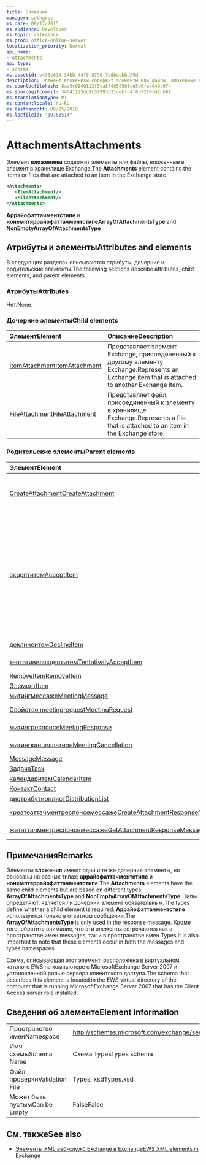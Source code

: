 ```yaml
---
title: Вложения
manager: sethgros
ms.date: 09/17/2015
ms.audience: Developer
ms.topic: reference
ms.prod: office-online-server
localization_priority: Normal
api_name:
- Attachments
api_type:
- schema
ms.assetid: b470e614-34bb-44f0-8790-7ddbdcbbd29d
description: Элемент вложениям содержит элементы или файлы, вложенные в элемент в хранилище Exchange.
ms.openlocfilehash: 8aa5c0849122f5ca83485459fce5d0fea449c974
ms.sourcegitcommit: 34041125dc8c5f993b21cebfc4f8b72f0fd2cb6f
ms.translationtype: MT
ms.contentlocale: ru-RU
ms.lasthandoff: 06/25/2018
ms.locfileid: "19761514"
---
```

# <a name="attachments"></a><span data-ttu-id="55355-103">Attachments</span><span class="sxs-lookup"><span data-stu-id="55355-103">Attachments</span></span>

<span data-ttu-id="55355-104">Элемент **вложениям** содержит элементы или файлы, вложенные в элемент в хранилище Exchange.</span><span class="sxs-lookup"><span data-stu-id="55355-104">The **Attachments** element contains the items or files that are attached to an item in the Exchange store.</span></span> 
  
```xml
<Attachments>
   <ItemAttachment/>
   <FileAttachment/>
</Attachments>
```

 <span data-ttu-id="55355-105">**Аррайофаттачментстипе** и **нонемптяррайофаттачментстипе**</span><span class="sxs-lookup"><span data-stu-id="55355-105">**ArrayOfAttachmentsType** and **NonEmptyArrayOfAttachmentsType**</span></span>
## <a name="attributes-and-elements"></a><span data-ttu-id="55355-106">Атрибуты и элементы</span><span class="sxs-lookup"><span data-stu-id="55355-106">Attributes and elements</span></span>

<span data-ttu-id="55355-107">В следующих разделах описываются атрибуты, дочерние и родительские элементы.</span><span class="sxs-lookup"><span data-stu-id="55355-107">The following sections describe attributes, child elements, and parent elements.</span></span>
  
### <a name="attributes"></a><span data-ttu-id="55355-108">Атрибуты</span><span class="sxs-lookup"><span data-stu-id="55355-108">Attributes</span></span>

<span data-ttu-id="55355-109">Нет.</span><span class="sxs-lookup"><span data-stu-id="55355-109">None.</span></span>
  
### <a name="child-elements"></a><span data-ttu-id="55355-110">Дочерние элементы</span><span class="sxs-lookup"><span data-stu-id="55355-110">Child elements</span></span>

|<span data-ttu-id="55355-111">**Элемент**</span><span class="sxs-lookup"><span data-stu-id="55355-111">**Element**</span></span>|<span data-ttu-id="55355-112">**Описание**</span><span class="sxs-lookup"><span data-stu-id="55355-112">**Description**</span></span>|
|:-----|:-----|
|[<span data-ttu-id="55355-113">ItemAttachment</span><span class="sxs-lookup"><span data-stu-id="55355-113">ItemAttachment</span></span>](itemattachment.md) <br/> |<span data-ttu-id="55355-114">Представляет элемент Exchange, присоединенный к другому элементу Exchange.</span><span class="sxs-lookup"><span data-stu-id="55355-114">Represents an Exchange item that is attached to another Exchange item.</span></span>  <br/> |
|[<span data-ttu-id="55355-115">FileAttachment</span><span class="sxs-lookup"><span data-stu-id="55355-115">FileAttachment</span></span>](fileattachment.md) <br/> |<span data-ttu-id="55355-116">Представляет файл, присоединенный к элементу в хранилище Exchange.</span><span class="sxs-lookup"><span data-stu-id="55355-116">Represents a file that is attached to an item in the Exchange store.</span></span>  <br/> |
   
### <a name="parent-elements"></a><span data-ttu-id="55355-117">Родительские элементы</span><span class="sxs-lookup"><span data-stu-id="55355-117">Parent elements</span></span>

|<span data-ttu-id="55355-118">**Элемент**</span><span class="sxs-lookup"><span data-stu-id="55355-118">**Element**</span></span>|<span data-ttu-id="55355-119">**Описание**</span><span class="sxs-lookup"><span data-stu-id="55355-119">**Description**</span></span>|
|:-----|:-----|
|[<span data-ttu-id="55355-120">CreateAttachment</span><span class="sxs-lookup"><span data-stu-id="55355-120">CreateAttachment</span></span>](createattachment.md) <br/> |<span data-ttu-id="55355-121">Определяет запрос на создание вложения для элемента в хранилище Exchange.</span><span class="sxs-lookup"><span data-stu-id="55355-121">Defines a request to create an attachment to an item in the Exchange store.</span></span><br/><br/> <span data-ttu-id="55355-122">Ниже приведено выражение XPath для этого элемента:`/CreateAttachment`</span><span class="sxs-lookup"><span data-stu-id="55355-122">The following is the XPath expression to this element:  `/CreateAttachment`</span></span> <br/> |
|[<span data-ttu-id="55355-123">акцептитем</span><span class="sxs-lookup"><span data-stu-id="55355-123">AcceptItem</span></span>](acceptitem.md) <br/> | <span data-ttu-id="55355-124">Представляет ответ на принять приглашение на собрание.</span><span class="sxs-lookup"><span data-stu-id="55355-124">Represents an Accept reply to a meeting request.</span></span><br/><br/><span data-ttu-id="55355-125">Ниже приведены некоторые выражения XPath для этого элемента.</span><span class="sxs-lookup"><span data-stu-id="55355-125">The following are some of the XPath expressions to this element:</span></span><ul><li>`/CreateItem/Items`</li><li>`/MeetingRequest/ConflictingMeetings` </li><li>`/SetItemField/CalendarItem/ConflictingMeetings`</li><li>`/AppendToItemField/CalendarItem/ConflictingMeetings`</li><li>`/AcceptItem/Attachments/ItemAttachment/CalendarItem/ConflictingMeetings`</li><li>`/DeclineItem/Attachments/ItemAttachment/CalendarItem/ConflictingMeetings`</li><li>`/UpdateItem/ItemChanges/ItemChange/Updates/AppendToItemField/CalendarItem/AdjacentMeetings`</li><li>`/CreateAttachmentResponseMessage/Attachments/ItemAttachment/CalendarItem/AdjacentMeetings`</li><li>`/GetAttachmentResponseMessage/Attachments/ItemAttachment/CalendarItem/AdjacentMeetings`</li></ul> |
|[<span data-ttu-id="55355-126">деклинеитем</span><span class="sxs-lookup"><span data-stu-id="55355-126">DeclineItem</span></span>](declineitem.md) <br/> |<span data-ttu-id="55355-127">Представляет отклонить ответ на приглашения на собрание.</span><span class="sxs-lookup"><span data-stu-id="55355-127">Represents a Decline reply to a meeting request.</span></span>  <br/> |
|[<span data-ttu-id="55355-128">тентативелякцептитем</span><span class="sxs-lookup"><span data-stu-id="55355-128">TentativelyAcceptItem</span></span>](tentativelyacceptitem.md) <br/> |<span data-ttu-id="55355-129">Представляет под вопросом ответ на приглашения на собрание.</span><span class="sxs-lookup"><span data-stu-id="55355-129">Represents a Tentative reply to a meeting request.</span></span>  <br/> |
|[<span data-ttu-id="55355-130">RemoveItem</span><span class="sxs-lookup"><span data-stu-id="55355-130">RemoveItem</span></span>](removeitem.md) <br/> |<span data-ttu-id="55355-131">Удаляет элемент из хранилища Exchange.</span><span class="sxs-lookup"><span data-stu-id="55355-131">Removes an item from the Exchange store.</span></span>  <br/> |
|[<span data-ttu-id="55355-132">Элемент</span><span class="sxs-lookup"><span data-stu-id="55355-132">Item</span></span>](item.md) <br/> |<span data-ttu-id="55355-133">Представляет общий элемент Exchange.</span><span class="sxs-lookup"><span data-stu-id="55355-133">Represents a generic Exchange item.</span></span>  <br/> |
|[<span data-ttu-id="55355-134">митингмессаже</span><span class="sxs-lookup"><span data-stu-id="55355-134">MeetingMessage</span></span>](meetingmessage.md) <br/> |<span data-ttu-id="55355-135">Представляет собрание в хранилище Exchange.</span><span class="sxs-lookup"><span data-stu-id="55355-135">Represents a meeting in the Exchange store.</span></span>  <br/> |
|[<span data-ttu-id="55355-136">Свойство meetingrequest</span><span class="sxs-lookup"><span data-stu-id="55355-136">MeetingRequest</span></span>](meetingrequest.md) <br/> |<span data-ttu-id="55355-137">Представляет приглашение на собрание в хранилище Exchange.</span><span class="sxs-lookup"><span data-stu-id="55355-137">Represents a meeting request in the Exchange store.</span></span>  <br/> |
|[<span data-ttu-id="55355-138">митингреспонсе</span><span class="sxs-lookup"><span data-stu-id="55355-138">MeetingResponse</span></span>](meetingresponse.md) <br/> |<span data-ttu-id="55355-139">Представляет ответ на приглашение на собрание в хранилище Exchange.</span><span class="sxs-lookup"><span data-stu-id="55355-139">Represents a meeting response in the Exchange store.</span></span>  <br/> |
|[<span data-ttu-id="55355-140">митингканцеллатион</span><span class="sxs-lookup"><span data-stu-id="55355-140">MeetingCancellation</span></span>](meetingcancellation.md) <br/> |<span data-ttu-id="55355-141">Представляет отмену собрания в хранилище Exchange.</span><span class="sxs-lookup"><span data-stu-id="55355-141">Represents a meeting cancellation in the Exchange store.</span></span>  <br/> |
|[<span data-ttu-id="55355-142">Message</span><span class="sxs-lookup"><span data-stu-id="55355-142">Message</span></span>](message-ex15websvcsotherref.md) <br/> |<span data-ttu-id="55355-143">Представляет сообщение электронной почты Exchange.</span><span class="sxs-lookup"><span data-stu-id="55355-143">Represents an Exchange e-mail message.</span></span>  <br/> |
|[<span data-ttu-id="55355-144">Задача</span><span class="sxs-lookup"><span data-stu-id="55355-144">Task</span></span>](task.md) <br/> |<span data-ttu-id="55355-145">Представляет задачу в хранилище Exchange.</span><span class="sxs-lookup"><span data-stu-id="55355-145">Represents a task in the Exchange store.</span></span>  <br/> |
|[<span data-ttu-id="55355-146">календаритем</span><span class="sxs-lookup"><span data-stu-id="55355-146">CalendarItem</span></span>](calendaritem.md) <br/> |<span data-ttu-id="55355-147">Представляет элемент календаря Exchange.</span><span class="sxs-lookup"><span data-stu-id="55355-147">Represents an Exchange calendar item.</span></span>  <br/> |
|[<span data-ttu-id="55355-148">Контакт</span><span class="sxs-lookup"><span data-stu-id="55355-148">Contact</span></span>](contact.md) <br/> |<span data-ttu-id="55355-149">Представляет элемент контакта Exchange.</span><span class="sxs-lookup"><span data-stu-id="55355-149">Represents an Exchange contact item.</span></span>  <br/> |
|[<span data-ttu-id="55355-150">дистрибутионлист</span><span class="sxs-lookup"><span data-stu-id="55355-150">DistributionList</span></span>](distributionlist.md) <br/> |<span data-ttu-id="55355-151">Представляет список рассылки.</span><span class="sxs-lookup"><span data-stu-id="55355-151">Represents a distribution list.</span></span>  <br/> |
|[<span data-ttu-id="55355-152">креатеаттачментреспонсемессаже</span><span class="sxs-lookup"><span data-stu-id="55355-152">CreateAttachmentResponseMessage</span></span>](createattachmentresponsemessage.md) <br/> |<span data-ttu-id="55355-153">Содержит состояние и результат одного запроса CreateAttachment.</span><span class="sxs-lookup"><span data-stu-id="55355-153">Contains the status and result of a single CreateAttachment request.</span></span>  <br/> |
|[<span data-ttu-id="55355-154">жетаттачментреспонсемессаже</span><span class="sxs-lookup"><span data-stu-id="55355-154">GetAttachmentResponseMessage</span></span>](getattachmentresponsemessage.md) <br/> |<span data-ttu-id="55355-155">Содержит состояние и результат запроса GetAttachment.</span><span class="sxs-lookup"><span data-stu-id="55355-155">Contains the status and result of a GetAttachment request.</span></span>  <br/> |
   
## <a name="remarks"></a><span data-ttu-id="55355-156">Примечания</span><span class="sxs-lookup"><span data-stu-id="55355-156">Remarks</span></span>

<span data-ttu-id="55355-157">Элементы **вложения** имеют одни и те же дочерние элементы, но основаны на разных типах: **аррайофаттачментстипе** и **нонемптяррайофаттачментстипе**.</span><span class="sxs-lookup"><span data-stu-id="55355-157">The **Attachments** elements have the same child elements but are based on different types: **ArrayOfAttachmentsType** and **NonEmptyArrayOfAttachmentsType**.</span></span> <span data-ttu-id="55355-158">Типы определяют, является ли дочерний элемент обязательным.</span><span class="sxs-lookup"><span data-stu-id="55355-158">The types define whether a child element is required.</span></span> <span data-ttu-id="55355-159">**Аррайофаттачментстипе** используется только в ответном сообщении.</span><span class="sxs-lookup"><span data-stu-id="55355-159">The **ArrayOfAttachmentsType** is only used in the response message.</span></span> <span data-ttu-id="55355-160">Кроме того, обратите внимание, что эти элементы встречаются как в пространстве имен messages, так и в пространстве имен Types.</span><span class="sxs-lookup"><span data-stu-id="55355-160">It is also important to note that these elements occur in both the messages and types namespaces.</span></span> 
  
<span data-ttu-id="55355-161">Схема, описывающая этот элемент, расположена в виртуальном каталоге EWS на компьютере с MicrosoftExchange Server 2007 и установленной ролью сервера клиентского доступа.</span><span class="sxs-lookup"><span data-stu-id="55355-161">The schema that describes this element is located in the EWS virtual directory of the computer that is running MicrosoftExchange Server 2007 that has the Client Access server role installed.</span></span>
  
## <a name="element-information"></a><span data-ttu-id="55355-162">Сведения об элементе</span><span class="sxs-lookup"><span data-stu-id="55355-162">Element information</span></span>

|||
|:-----|:-----|
|<span data-ttu-id="55355-163">Пространство имен</span><span class="sxs-lookup"><span data-stu-id="55355-163">Namespace</span></span>  <br/> |http://schemas.microsoft.com/exchange/services/2006/types  <br/> |
|<span data-ttu-id="55355-164">Имя схемы</span><span class="sxs-lookup"><span data-stu-id="55355-164">Schema Name</span></span>  <br/> |<span data-ttu-id="55355-165">Схема Types</span><span class="sxs-lookup"><span data-stu-id="55355-165">Types schema</span></span>  <br/> |
|<span data-ttu-id="55355-166">Файл проверки</span><span class="sxs-lookup"><span data-stu-id="55355-166">Validation File</span></span>  <br/> |<span data-ttu-id="55355-167">Types. xsd</span><span class="sxs-lookup"><span data-stu-id="55355-167">Types.xsd</span></span>  <br/> |
|<span data-ttu-id="55355-168">Может быть пустым</span><span class="sxs-lookup"><span data-stu-id="55355-168">Can be Empty</span></span>  <br/> |<span data-ttu-id="55355-169">False</span><span class="sxs-lookup"><span data-stu-id="55355-169">False</span></span>  <br/> |
   
## <a name="see-also"></a><span data-ttu-id="55355-170">См. также</span><span class="sxs-lookup"><span data-stu-id="55355-170">See also</span></span>

- [<span data-ttu-id="55355-171">Элементы XML веб-служб Exchange в Exchange</span><span class="sxs-lookup"><span data-stu-id="55355-171">EWS XML elements in Exchange</span></span>](ews-xml-elements-in-exchange.md)

